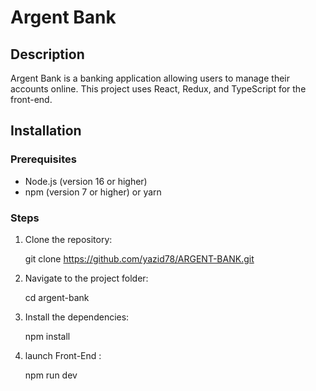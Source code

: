 # Argent Bank

## Description

Argent Bank is a banking application allowing users to manage their accounts online. This project uses React, Redux, and TypeScript for the front-end.

## Installation

### Prerequisites

- Node.js (version 16 or higher)
- npm (version 7 or higher) or yarn

### Steps

1. Clone the repository:

   git clone https://github.com/yazid78/ARGENT-BANK.git

2. Navigate to the project folder:

   cd argent-bank

3. Install the dependencies:

   npm install

4. launch Front-End :

   npm run dev
